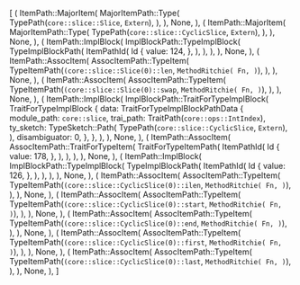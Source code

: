 [
    (
        ItemPath::MajorItem(
            MajorItemPath::Type(
                TypePath(`core::slice::Slice`, `Extern`),
            ),
        ),
        None,
    ),
    (
        ItemPath::MajorItem(
            MajorItemPath::Type(
                TypePath(`core::slice::CyclicSlice`, `Extern`),
            ),
        ),
        None,
    ),
    (
        ItemPath::ImplBlock(
            ImplBlockPath::TypeImplBlock(
                TypeImplBlockPath(
                    ItemPathId(
                        Id {
                            value: 124,
                        },
                    ),
                ),
            ),
        ),
        None,
    ),
    (
        ItemPath::AssocItem(
            AssocItemPath::TypeItem(
                TypeItemPath(`(core::slice::Slice(0)::len`, `MethodRitchie(
                    Fn,
                )`),
            ),
        ),
        None,
    ),
    (
        ItemPath::AssocItem(
            AssocItemPath::TypeItem(
                TypeItemPath(`(core::slice::Slice(0)::swap`, `MethodRitchie(
                    Fn,
                )`),
            ),
        ),
        None,
    ),
    (
        ItemPath::ImplBlock(
            ImplBlockPath::TraitForTypeImplBlock(
                TraitForTypeImplBlock {
                    data: TraitForTypeImplBlockPathData {
                        module_path: `core::slice`,
                        trai_path: TraitPath(`core::ops::IntIndex`),
                        ty_sketch: TypeSketch::Path(
                            TypePath(`core::slice::CyclicSlice`, `Extern`),
                        ),
                        disambiguator: 0,
                    },
                },
            ),
        ),
        None,
    ),
    (
        ItemPath::AssocItem(
            AssocItemPath::TraitForTypeItem(
                TraitForTypeItemPath(
                    ItemPathId(
                        Id {
                            value: 178,
                        },
                    ),
                ),
            ),
        ),
        None,
    ),
    (
        ItemPath::ImplBlock(
            ImplBlockPath::TypeImplBlock(
                TypeImplBlockPath(
                    ItemPathId(
                        Id {
                            value: 126,
                        },
                    ),
                ),
            ),
        ),
        None,
    ),
    (
        ItemPath::AssocItem(
            AssocItemPath::TypeItem(
                TypeItemPath(`(core::slice::CyclicSlice(0)::ilen`, `MethodRitchie(
                    Fn,
                )`),
            ),
        ),
        None,
    ),
    (
        ItemPath::AssocItem(
            AssocItemPath::TypeItem(
                TypeItemPath(`(core::slice::CyclicSlice(0)::start`, `MethodRitchie(
                    Fn,
                )`),
            ),
        ),
        None,
    ),
    (
        ItemPath::AssocItem(
            AssocItemPath::TypeItem(
                TypeItemPath(`(core::slice::CyclicSlice(0)::end`, `MethodRitchie(
                    Fn,
                )`),
            ),
        ),
        None,
    ),
    (
        ItemPath::AssocItem(
            AssocItemPath::TypeItem(
                TypeItemPath(`(core::slice::CyclicSlice(0)::first`, `MethodRitchie(
                    Fn,
                )`),
            ),
        ),
        None,
    ),
    (
        ItemPath::AssocItem(
            AssocItemPath::TypeItem(
                TypeItemPath(`(core::slice::CyclicSlice(0)::last`, `MethodRitchie(
                    Fn,
                )`),
            ),
        ),
        None,
    ),
]